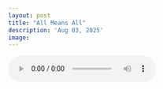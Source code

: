 ```yaml
---
layout: post
title: "All Means All"
description: 'Aug 03, 2025'
image:
---
```


<audio controls>
  <source src="assets/audio/fbc_2025-08-03_sermon.mp3" type="audio/mp3">
Your browser does not support the audio element.
</audio>
